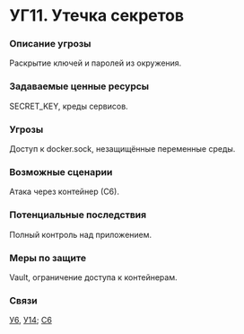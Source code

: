 # УГ11. Утечка секретов

### **Описание угрозы**

Раскрытие ключей и паролей из окружения.

### **Задаваемые ценные ресурсы**

SECRET\_KEY, креды сервисов.

### **Угрозы**

Доступ к docker.sock, незащищённые переменные среды.

### **Возможные сценарии**

Атака через контейнер (С6).

### **Потенциальные последствия**

Полный контроль над приложением.

### **Меры по защите**

Vault, ограничение доступа к контейнерам.

### **Связи**

[У6](../../uyazvimosti/perechen-uyazvimostei-sistemy/u6.-otsutstvie-shifrovaniya-snmp-trafika.md), [У14](../../uyazvimosti/perechen-uyazvimostei-sistemy/u14.-neogranichennyi-dostup-k-modeli-ml-cherez-api-net-avtorizacii.md); [С6](../../scenarii-atak/perechen-scenariev-atak/s6.-krazha-sekretov-iz-konteinerov-docker.md)
